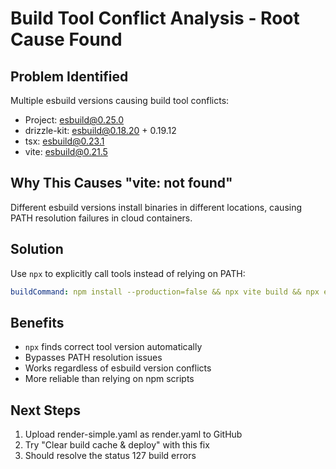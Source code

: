 # Build Tool Conflict Analysis - Root Cause Found

## Problem Identified
Multiple esbuild versions causing build tool conflicts:
- Project: esbuild@0.25.0
- drizzle-kit: esbuild@0.18.20 + 0.19.12  
- tsx: esbuild@0.23.1
- vite: esbuild@0.21.5

## Why This Causes "vite: not found"
Different esbuild versions install binaries in different locations, causing PATH resolution failures in cloud containers.

## Solution
Use `npx` to explicitly call tools instead of relying on PATH:
```yaml
buildCommand: npm install --production=false && npx vite build && npx esbuild server/index.ts --platform=node --packages=external --bundle --format=esm --outdir=dist
```

## Benefits
- `npx` finds correct tool version automatically
- Bypasses PATH resolution issues
- Works regardless of esbuild version conflicts
- More reliable than relying on npm scripts

## Next Steps
1. Upload render-simple.yaml as render.yaml to GitHub
2. Try "Clear build cache & deploy" with this fix
3. Should resolve the status 127 build errors